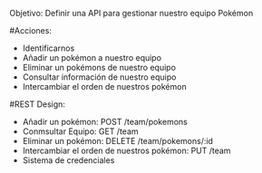 Objetivo: Definir una API para gestionar nuestro equipo Pokémon

#Acciones:
- Identificarnos
- Añadir un pokémon a nuestro equipo
- Eliminar un pokémons de nuestro equipo
- Consultar información de nuestro equipo
- Intercambiar el orden de nuestros pokémon

#REST Design:
- Añadir un pokémon: POST /team/pokemons
- Conmsultar Equipo: GET /team
- Eliminar un pokémon: DELETE /team/pokemons/:id
- Intercambiar el orden de nuestros pokémon: PUT /team
- Sistema de credenciales
